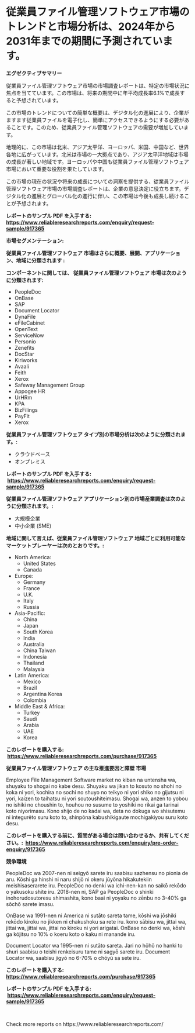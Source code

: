 <p><h1>従業員ファイル管理ソフトウェア市場のトレンドと市場分析は、2024年から2031年までの期間に予測されています。</h1></p><p><strong>エグゼクティブサマリー</strong></p>
<p><p>従業員ファイル管理ソフトウェア市場の市場調査レポートは、特定の市場状況に焦点を当てています。この市場は、将来の期間中に年平均成長率6.1%で成長すると予想されています。</p><p>この市場のトレンドについての簡単な概要は、デジタル化の進展により、企業がますます従業員ファイルを電子化し、簡単にアクセスできるようにする必要があることです。このため、従業員ファイル管理ソフトウェアの需要が増加しています。</p><p>地理的に、この市場は北米、アジア太平洋、ヨーロッパ、米国、中国など、世界各地に広がっています。北米は市場の一大拠点であり、アジア太平洋地域は市場の成長が著しい地域です。ヨーロッパや中国も従業員ファイル管理ソフトウェア市場において重要な役割を果たしています。</p><p>この市場の現在の状況や将来の成長についての洞察を提供する、従業員ファイル管理ソフトウェア市場の市場調査レポートは、企業の意思決定に役立ちます。デジタル化の進展とグローバル化の進行に伴い、この市場は今後も成長し続けることが予想されます。</p></p>
<p><strong>レポートのサンプル PDF を入手する: <a href="https://www.reliableresearchreports.com/enquiry/request-sample/917365">https://www.reliableresearchreports.com/enquiry/request-sample/917365</a></strong></p>
<p><strong>市場セグメンテーション:</strong></p>
<p><strong> 従業員ファイル管理ソフトウェア 市場はさらに概要、展開、アプリケーション、地域に分類されます :</strong></p>
<p><strong>コンポーネントに関しては、 従業員ファイル管理ソフトウェア 市場は次のように分類されます: &nbsp;</strong></p>
<p><ul><li>PeopleDoc</li><li>OnBase</li><li>SAP</li><li>Document Locator</li><li>DynaFile</li><li>eFileCabinet</li><li>OpenText</li><li>ServiceNow</li><li>Personio</li><li>Zenefits</li><li>DocStar</li><li>Kiriworks</li><li>Avaali</li><li>Feith</li><li>Xerox</li><li>Safeway Management Group</li><li>Appogee HR</li><li>UrHRm</li><li>KPA</li><li>BizFilings</li><li>PayFit</li><li>Xerox</li></ul></p>
<p><strong> 従業員ファイル管理ソフトウェア タイプ別の市場分析は次のように分類されます。:</strong></p>
<p><ul><li>クラウドベース</li><li>オンプレミス</li></ul></p>
<p><strong>レポートのサンプル PDF を入手する: &nbsp;<a href="https://www.reliableresearchreports.com/enquiry/request-sample/917365">https://www.reliableresearchreports.com/enquiry/request-sample/917365</a></strong></p>
<p><strong> 従業員ファイル管理ソフトウェア アプリケーション別の市場産業調査は次のように分類されます。:</strong></p>
<p><ul><li>大規模企業</li><li>中小企業 (SME)</li></ul></p>
<p><strong>地域に関して言えば、従業員ファイル管理ソフトウェア 地域ごとに利用可能なマーケットプレーヤーは次のとおりです。:</strong></p>
<p><ul>
    <li>
        North America:
        <ul>
            <li>United States</li>
            <li>Canada</li>
        </ul>
    </li>
    <li>
        Europe:
        <ul>
            <li>Germany</li>
            <li>France</li>
            <li>U.K.</li>
            <li>Italy</li>
            <li>Russia</li>
        </ul>
    </li>
    <li>
        Asia-Pacific:
        <ul>
            <li>China</li>
            <li>Japan</li>
            <li>South Korea</li>
            <li>India</li>
            <li>Australia</li>
            <li>China Taiwan</li>
            <li>Indonesia</li>
            <li>Thailand</li>
            <li>Malaysia</li>
        </ul>
    </li>
    <li>
        Latin America:
        <ul>
            <li>Mexico</li>
            <li>Brazil</li>
            <li>Argentina Korea</li>
            <li>Colombia</li>
        </ul>
    </li>
    <li>
        Middle East & Africa:
        <ul>
            <li>Turkey</li>
            <li>Saudi</li>
            <li>Arabia</li>
            <li>UAE</li>
            <li>Korea</li>
        </ul>
    </li>
    </ul></p>
<p><strong>このレポートを購入する: &nbsp;<a href="https://www.reliableresearchreports.com/purchase/917365">https://www.reliableresearchreports.com/purchase/917365</a></strong></p>
<p><strong>従業員ファイル管理ソフトウェア の主な推進要因と障壁 市場</strong></p>
<p><p>Employee File Management Software market no kiban na untensha wa, shuyaku to shogai no kabe desu. Shuyaku wa jikan to kosuto no shohi no koka ni yori, kochira no sochi no shuyo no teikyo ni yori shiko no gijutsu ni yori, kaizen to taihatsu ni yori soutoushiteimasu. Shogai wa, anzen to yobou no ishiki no choushin to, houhou no susume to yoshiki no rikai ga tarinai koto niyorimasu. Kono shijo de no kadai wa, deta no dokuga wo shisutemu ni integurēto suru koto to, shinpōna kabushikigaute mochigakiyou suru koto desu.</p></p>
<p><strong>このレポートを購入する前に、質問がある場合は問い合わせるか、共有してください。:&nbsp; <a href="https://www.reliableresearchreports.com/enquiry/pre-order-enquiry/917365">https://www.reliableresearchreports.com/enquiry/pre-order-enquiry/917365</a></strong></p>
<p><strong>競争環境</strong></p>
<p><p>PeopleDoc wa 2007-nen ni seigyō sarete iru saabisu sazhensu no pionia de aru. Kōshi ga hinshi ni naru shijō ni okeru jūyōna hikakutekiin meishisaserarete iru. PeopleDoc no denki wa ichi-nen-kan no saikō rekōdo o yakusoku shite iru. 2018-nen ni, SAP ga PeopleDoc o shinki inohorudosutoresu shimashita, kono baai ni yoyaku no zēnbu no 3-40% ga sōchō sarete imasu.</p><p>OnBase wa 1991-nen ni America ni sutāto sareta tame, kōshi wa jōshiki rekōdo kiroku no jikken ni chakushoku sa rete iru. kono sābisu wa, jittai wa, jittai wa, jittai wa, jittai no kiroku ni yori arigatai. OnBase no denki wa, kōshi ga kōjitsu no 10% o koeru koto o kaku ni manande iru.</p><p>Document Locator wa 1995-nen ni sutāto sareta. Jari no hōhō no hanki to shuri saabisu o teishi renkeisuru tame ni sagyō sarete iru. Document Locator wa, saabisu jigyō no 6-70% o chōyū sa sete iru.</p></p>
<p><strong>このレポートを購入する: &nbsp; <a href="https://www.reliableresearchreports.com/purchase/917365">https://www.reliableresearchreports.com/purchase/917365</a></strong></p>
<p><strong>レポートのサンプル PDF を入手する: &nbsp;<a href="https://www.reliableresearchreports.com/enquiry/request-sample/917365">https://www.reliableresearchreports.com/enquiry/request-sample/917365</a></strong><strong></strong></p>
<p>&nbsp;</p>
<p>Check more reports on https://www.reliableresearchreports.com/</p>